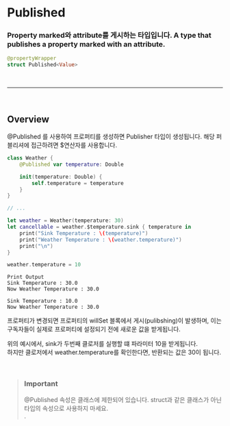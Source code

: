 # Published
### Property marked와 attribute를 게시하는 타입입니다.  A type that publishes a property marked with an attribute.
 
```Swift
@propertyWrapper
struct Published<Value>
```

<br/>

---

<br/>

## Overview
@Published 를 사용하여 프로퍼티를 생성하면 Publisher 타입이 생성됩니다.
해당 퍼블리셔에 접근하려면 $연산자를 사용합니다.

```Swift
class Weather {
    @Published var temperature: Double

    init(temperature: Double) {
        self.temperature = temperature
    }
}

// ...

let weather = Weather(temperature: 30)
let cancellable = weather.$temperature.sink { temperature in
    print("Sink Temperature : \(temperature)")
    print("Weather Temperature : \(weather.temperature)")
    print("\n")
}

weather.temperature = 10
```

```
Print Output
Sink Temperature : 30.0
Now Weather Temperature : 30.0

Sink Temperature : 10.0
Now Weather Temperature : 30.0
```

프로퍼티가 변경되면 프로퍼티의 willSet 블록에서 게시(pulibshing)이 발생하며, 이는 구독자들이 실제로 프로퍼티에 설정되기 전에 새로운 값을 받게됩니다.  

위의 예시에서, sink가 두번째 클로저를 실행할 떄 파라미터 10을 받게됩니다.  
하지만 클로저에서 weather.temperature를 확인한다면, 반환되는 값은 30이 됩니다.

<br/>

> ### Important
> @Published 속성은 클래스에 제한되어 있습니다. struct과 같은 클래스가 아닌 타입의 속성으로 사용하지 마세요.   
>  .